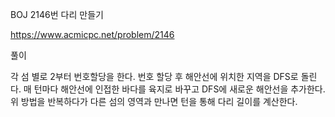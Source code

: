 BOJ 2146번 다리 만들기

https://www.acmicpc.net/problem/2146

풀이

각 섬 별로 2부터 번호할당을 한다.
번호 할당 후 해안선에 위치한 지역을 DFS로 돌린다.
매 턴마다 해안선에 인접한 바다를 육지로 바꾸고 DFS에 새로운 해안선을 추가한다.
위 방법을 반복하다가 다른 섬의 영역과 만나면 턴을 통해 다리 길이를 계산한다.
